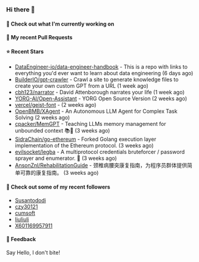 ### Hi there 👋

#### 👷 Check out what I'm currently working on

#### 🔨 My recent Pull Requests


#### ⭐ Recent Stars

- [DataEngineer-io/data-engineer-handbook](https://github.com/DataEngineer-io/data-engineer-handbook) - This is a repo with links to everything you&#39;d ever want to learn about data engineering (6 days ago)
- [BuilderIO/gpt-crawler](https://github.com/BuilderIO/gpt-crawler) - Crawl a site to generate knowledge files to create your own custom GPT from a URL (1 week ago)
- [cbh123/narrator](https://github.com/cbh123/narrator) - David Attenborough narrates your life (1 week ago)
- [YORG-AI/Open-Assistant](https://github.com/YORG-AI/Open-Assistant) - YORG Open Source Version (2 weeks ago)
- [vercel/geist-font](https://github.com/vercel/geist-font) -  (2 weeks ago)
- [OpenBMB/XAgent](https://github.com/OpenBMB/XAgent) - An Autonomous LLM Agent for Complex Task Solving (2 weeks ago)
- [cpacker/MemGPT](https://github.com/cpacker/MemGPT) - Teaching LLMs memory management for unbounded context 📚🦙 (3 weeks ago)
- [SidraChain/go-ethereum](https://github.com/SidraChain/go-ethereum) - Forked Golang execution layer implementation of the Ethereum protocol. (3 weeks ago)
- [evilsocket/legba](https://github.com/evilsocket/legba) - A multiprotocol credentials bruteforcer / password sprayer and enumerator.  🥷 (3 weeks ago)
- [AnsonZnl/RehabilitationGuide](https://github.com/AnsonZnl/RehabilitationGuide) - 颈椎病腰突康复指南，为程序员群体提供简单可靠的康复指南。 (3 weeks ago)

#### 👯 Check out some of my recent followers

- [Susantododi](https://github.com/Susantododi)
- [czy30121](https://github.com/czy30121)
- [cumsoft](https://github.com/cumsoft)
- [liuliuli](https://github.com/liuliuli)
- [X601169957911](https://github.com/X601169957911)

#### 💬 Feedback

Say Hello, I don't bite!
